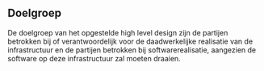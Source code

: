 ## Doelgroep

De doelgroep van het opgestelde high level design zijn de partijen betrokken bij of verantwoordelijk voor de daadwerkelijke realisatie van de infrastructuur en de partijen betrokken bij softwarerealisatie, aangezien de software op deze infrastructuur zal moeten draaien.
